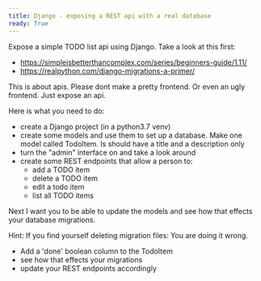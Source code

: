 ```yaml
---
title: Django - exposing a REST api with a real database
ready: True
---
```


Expose a simple TODO list api using Django. Take a look at this first:

- https://simpleisbetterthancomplex.com/series/beginners-guide/1.11/
- https://realpython.com/django-migrations-a-primer/

This is about apis. Please dont make a pretty frontend. Or even an ugly frontend. Just expose an api.

Here is what you need to do:

- create a Django project (in a python3.7 venv)
- create some models and use them to set up a database. Make one model called TodoItem. Is should have a title and a description only
- turn the "admin" interface on and take a look around
- create some REST endpoints that allow a person to:
  - add a TODO item
  - delete a TODO item
  - edit a todo item
  - list all TODO items

Next I want you to be able to update the models and see how that effects your database migrations.

Hint: If you find yourself deleting migration files: You are doing it wrong.

- Add a 'done' boolean column to the TodoItem
- see how that effects your migrations
- update your REST endpoints accordingly
